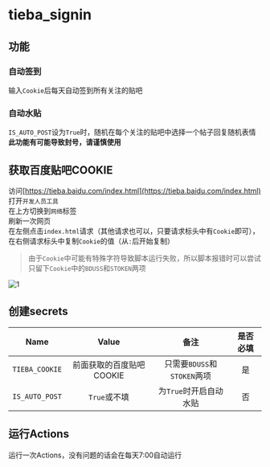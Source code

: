 # tieba_signin

## 功能
### 自动签到
输入`Cookie`后每天自动签到所有关注的贴吧  
### 自动水贴
`IS_AUTO_POST`设为`True`时，随机在每个关注的贴吧中选择一个帖子回复随机表情  
**此功能有可能导致封号，请谨慎使用**

## 获取百度贴吧COOKIE  
访问[https://tieba.baidu.com/index.html](https://tieba.baidu.com/index.html)  
打开`开发人员工具`  
在上方切换到`网络`标签  
刷新一次网页  
在左侧点击`index.html`请求（其他请求也可以，只要请求标头中有`Cookie`即可），在右侧请求标头中复制`Cookie`的值（从`:`后开始复制）  
>由于`Cookie`中可能有特殊字符导致脚本运行失败，所以脚本报错时可以尝试只留下`Cookie`中的`BDUSS`和`STOKEN`两项  

![1](https://img11.360buyimg.com/ddimg/jfs/t1/177298/16/15788/288403/60fcdce5E298c72a1/bc077c616be2ed13.png)  

## 创建secrets
|Name|Value|备注|是否必填|
|:---:|:---:|:---:|:---:|
|`TIEBA_COOKIE`|前面获取的百度贴吧COOKIE|只需要`BDUSS`和`STOKEN`两项|是|
|`IS_AUTO_POST`|`True`或不填|为`True`时开启自动水贴|否|

## 运行Actions
运行一次Actions，没有问题的话会在每天7:00自动运行  
